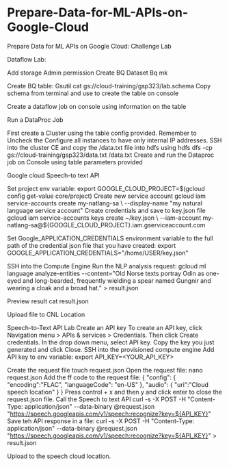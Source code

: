 # Prepare-Data-for-ML-APIs-on-Google-Cloud
Prepare Data for ML APIs on Google Cloud: Challenge Lab


Dataflow Lab:

Add storage Admin permission
Create BQ Dataset 
Bq mk <table name>

Create BQ table:
Gsutil cat gs://cloud-training/gsp323/lab.schema
Copy schema from terminal and use to create the table on console

Create a dataflow job on console using information on the table

Run a DataProc Job

First create a Cluster using the table config provided. Remember to Uncheck the Configure all instances to have only internal IP addresses.
SSH into the cluster CE and copy the /data.txt file into hdfs using
hdfs dfs -cp gs://cloud-training/gsp323/data.txt /data.txt
Create and run the Dataproc job on Console using table parameters provided



Google cloud Speech-to text API

Set project env variable:
export GOOGLE_CLOUD_PROJECT=$(gcloud config get-value core/project)
Create new service account
gcloud iam service-accounts create my-natlang-sa \
  --display-name "my natural language service account"
Create credentials and save to key.json file
gcloud iam service-accounts keys create ~/key.json \
  --iam-account my-natlang-sa@${GOOGLE_CLOUD_PROJECT}.iam.gserviceaccount.com

Set Google_APPLICATION_CREDENTIALS environment variable to the full path of the credential json file that you have created:
export GOOGLE_APPLICATION_CREDENTIALS="/home/USER/key.json"

SSH into the Compute Engine
Run the NLP analysis request:
gcloud ml language analyze-entities --content="Old Norse texts portray Odin as one-eyed and long-bearded, frequently wielding a spear named Gungnir and wearing a cloak and a broad hat."  > result.json

Preview result
cat result.json

Upload file to CNL Location

Speech-to-Text API Lab
Create an API key
To create an API key, click Navigation menu > APIs & services > Credentials.
Then click Create credentials.
In the drop down menu, select API key.
Copy the key you just generated and click Close.
SSH into the provisioned compute engine
Add API key to env variable:
export API_KEY=<YOUR_API_KEY>

Create the request file
touch request.json
Open the request file:
nano request.json
Add the ff code to the request file:
{
  "config": {
      "encoding":"FLAC",
      "languageCode": "en-US"
  },
  "audio": {
      "uri":"Cloud speech location"
  }
}
Press control + x and then y and click enter to close the request.json file.
Call the Speech to text API
curl -s -X POST -H "Content-Type: application/json" --data-binary @request.json \
"https://speech.googleapis.com/v1/speech:recognize?key=${API_KEY}"
Save teh API response in a file:
curl -s -X POST -H "Content-Type: application/json" --data-binary @request.json \
"https://speech.googleapis.com/v1/speech:recognize?key=${API_KEY}" > result.json

Upload to the speech cloud location.




